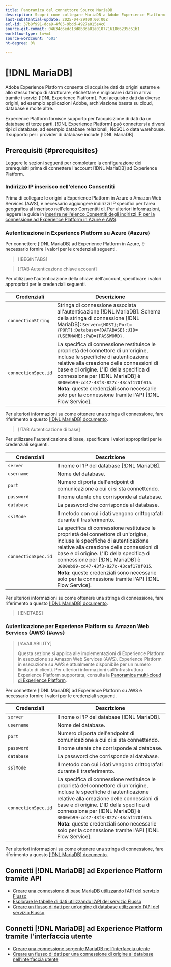 ```yaml
---
title: Panoramica del connettore Source MariaDB
description: Scopri come collegare MariaDB a Adobe Experience Platform utilizzando le API o l’interfaccia utente.
last-substantial-update: 2025-04-29T00:00:00Z
exl-id: 37b8f991-dca9-4f85-9bdd-4927a015e4c0
source-git-commit: 04634c6edc13d8b8da01a01077161866235c61b1
workflow-type: tm+mt
source-wordcount: '601'
ht-degree: 0%

---
```


# [!DNL MariaDB]

Adobe Experience Platform consente di acquisire dati da origini esterne e allo stesso tempo di strutturare, etichettare e migliorare i dati in arrivo tramite i servizi [!DNL Experience Platform]. Puoi acquisire dati da diverse origini, ad esempio applicazioni Adobe, archiviazione basata su cloud, database e molte altre.

Experience Platform fornisce supporto per l’acquisizione di dati da un database di terze parti. [!DNL Experience Platform] può connettersi a diversi tipi di database, ad esempio database relazionali, NoSQL o data warehouse. Il supporto per i provider di database include [!DNL MariaDB].

## Prerequisiti {#prerequisites}

Leggere le sezioni seguenti per completare la configurazione dei prerequisiti prima di connettere l&#39;account [!DNL MariaDB] ad Experience Platform.

### Indirizzo IP inserisco nell&#39;elenco Consentiti

Prima di collegare le origini a Experience Platform in Azure o Amazon Web Services (AWS), è necessario aggiungere indirizzi IP specifici per l’area geografica al inserisco nell&#39;elenco Consentiti di. Per ulteriori informazioni, leggere la guida in [inserire nell&#39;elenco Consentiti degli indirizzi IP per la connessione ad Experience Platform in Azure e AWS](../../ip-address-allow-list.md).

### Autenticazione in Experience Platform su Azure {#azure}

Per connettere [!DNL MariaDB] ad Experience Platform in Azure, è necessario fornire i valori per le credenziali seguenti.

>[!BEGINTABS]

>[!TAB Autenticazione chiave account]

Per utilizzare l&#39;autenticazione della chiave dell&#39;account, specificare i valori appropriati per le credenziali seguenti.

| Credenziali | Descrizione |
| --- | --- |
| `connectionString` | Stringa di connessione associata all&#39;autenticazione [!DNL MariaDB]. Schema della stringa di connessione [!DNL MariaDB]: `Server={HOST};Port={PORT};Database={DATABASE};UID={USERNAME};PWD={PASSWORD}`. |
| `connectionSpec.id` | La specifica di connessione restituisce le proprietà del connettore di un&#39;origine, incluse le specifiche di autenticazione relative alla creazione delle connessioni di base e di origine. L&#39;ID della specifica di connessione per [!DNL MariaDB] è `3000eb99-cd47-43f3-827c-43caf170f015`. **Nota**: queste credenziali sono necessarie solo per la connessione tramite l&#39;API [!DNL Flow Service]. |

Per ulteriori informazioni su come ottenere una stringa di connessione, fare riferimento a questo [[!DNL MariaDB] documento](https://mariadb.com/kb/en/about-mariadb-connector-odbc/).

>[!TAB Autenticazione di base]

Per utilizzare l&#39;autenticazione di base, specificare i valori appropriati per le credenziali seguenti.

| Credenziali | Descrizione |
| --- | --- |
| `server` | Il nome o l&#39;IP del database [!DNL MariaDB]. |
| `username` | Nome del database. |
| `port` | Numero di porta dell&#39;endpoint di comunicazione a cui ci si sta connettendo. |
| `password` | Il nome utente che corrisponde al database. |
| `database` | La password che corrisponde al database. |
| `sslMode` | Il metodo con cui i dati vengono crittografati durante il trasferimento. |
| `connectionSpec.id` | La specifica di connessione restituisce le proprietà del connettore di un&#39;origine, incluse le specifiche di autenticazione relative alla creazione delle connessioni di base e di origine. L&#39;ID della specifica di connessione per [!DNL MariaDB] è `3000eb99-cd47-43f3-827c-43caf170f015`. **Nota**: queste credenziali sono necessarie solo per la connessione tramite l&#39;API [!DNL Flow Service]. |

Per ulteriori informazioni su come ottenere una stringa di connessione, fare riferimento a questo [[!DNL MariaDB] documento](https://mariadb.com/kb/en/about-mariadb-connector-odbc/).

>[!ENDTABS]

### Autenticazione per Experience Platform su Amazon Web Services (AWS) {#aws}

>[!AVAILABILITY]
>
>Questa sezione si applica alle implementazioni di Experience Platform in esecuzione su Amazon Web Services (AWS). Experience Platform in esecuzione su AWS è attualmente disponibile per un numero limitato di clienti. Per ulteriori informazioni sull&#39;infrastruttura Experience Platform supportata, consulta la [Panoramica multi-cloud di Experience Platform](../../../landing/multi-cloud.md).

Per connettere [!DNL MariaDB] ad Experience Platform su AWS è necessario fornire i valori per le credenziali seguenti.

| Credenziali | Descrizione |
| --- | --- |
| `server` | Il nome o l&#39;IP del database [!DNL MariaDB]. |
| `username` | Nome del database. |
| `port` | Numero di porta dell&#39;endpoint di comunicazione a cui ci si sta connettendo. |
| `password` | Il nome utente che corrisponde al database. |
| `database` | La password che corrisponde al database. |
| `sslMode` | Il metodo con cui i dati vengono crittografati durante il trasferimento. |
| `connectionSpec.id` | La specifica di connessione restituisce le proprietà del connettore di un&#39;origine, incluse le specifiche di autenticazione relative alla creazione delle connessioni di base e di origine. L&#39;ID della specifica di connessione per [!DNL MariaDB] è `3000eb99-cd47-43f3-827c-43caf170f015`. **Nota**: queste credenziali sono necessarie solo per la connessione tramite l&#39;API [!DNL Flow Service]. |

Per ulteriori informazioni su come ottenere una stringa di connessione, fare riferimento a questo [[!DNL MariaDB] documento](https://mariadb.com/kb/en/about-mariadb-connector-odbc/).

## Connetti [!DNL MariaDB] ad Experience Platform tramite API

- [Creare una connessione di base MariaDB utilizzando l’API del servizio Flusso](../../tutorials/api/create/databases/mariadb.md)
- [Esplorare le tabelle di dati utilizzando l’API del servizio Flusso](../../tutorials/api/explore/tabular.md)
- [Creare un flusso di dati per un’origine di database utilizzando l’API del servizio Flusso](../../tutorials/api/collect/database-nosql.md)

## Connetti [!DNL MariaDB] ad Experience Platform tramite l&#39;interfaccia utente

- [Creare una connessione sorgente MariaDB nell’interfaccia utente](../../tutorials/ui/create/databases/mariadb.md)
- [Creare un flusso di dati per una connessione di origine al database nell’interfaccia utente](../../tutorials/ui/dataflow/databases.md)
